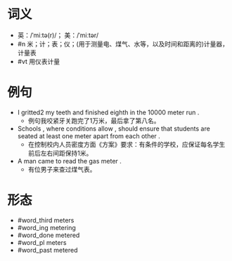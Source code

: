 # 词义
- 英：/ˈmiːtə(r)/； 美：/ˈmiːtər/
- #n 米；计；表；仪；(用于测量电、煤气、水等，以及时间和距离的)计量器，计量表
- #vt 用仪表计量
# 例句
- I gritted2 my teeth and finished eighth in the 10000 meter run .
	- 例句我咬紧牙关跑完了1万米，最后拿了第八名。
- Schools , where conditions allow , should ensure that students are seated at least one meter apart from each other .
	- 在控制校内人员密度方面《方案》要求：有条件的学校，应保证每名学生前后左右间距保持1米。
- A man came to read the gas meter .
	- 有位男子来查过煤气表。
# 形态
- #word_third meters
- #word_ing metering
- #word_done metered
- #word_pl meters
- #word_past metered
